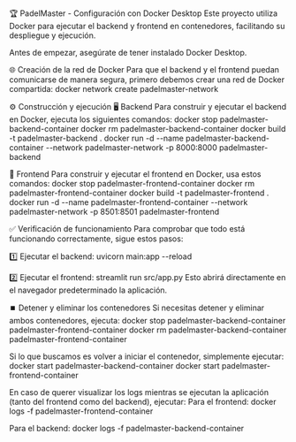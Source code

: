 🏆 PadelMaster - Configuración con Docker Desktop
Este proyecto utiliza Docker para ejecutar el backend y frontend en contenedores, facilitando su despliegue y ejecución.

Antes de empezar, asegúrate de tener instalado Docker Desktop.

🌐 Creación de la red de Docker
Para que el backend y el frontend puedan comunicarse de manera segura, primero debemos crear una red de Docker compartida:
docker network create padelmaster-network

⚙️ Construcción y ejecución
🖥️ Backend
Para construir y ejecutar el backend en Docker, ejecuta los siguientes comandos:
docker stop padelmaster-backend-container
docker rm padelmaster-backend-container
docker build -t padelmaster-backend .
docker run -d --name padelmaster-backend-container --network padelmaster-network -p 8000:8000 padelmaster-backend

🎨 Frontend
Para construir y ejecutar el frontend en Docker, usa estos comandos:
docker stop padelmaster-frontend-container
docker rm padelmaster-frontend-container
docker build -t padelmaster-frontend .
docker run -d --name padelmaster-frontend-container --network padelmaster-network -p 8501:8501 padelmaster-frontend

✅ Verificación de funcionamiento
Para comprobar que todo está funcionando correctamente, sigue estos pasos:

1️⃣ Ejecutar el backend:
uvicorn main:app --reload

2️⃣ Ejecutar el frontend:
streamlit run src/app.py
Esto abrirá directamente en el navegador predeterminado la aplicación.

⏹️ Detener y eliminar los contenedores
Si necesitas detener y eliminar ambos contenedores, ejecuta:
docker stop padelmaster-backend-container padelmaster-frontend-container
docker rm padelmaster-backend-container padelmaster-frontend-container

Si lo que buscamos es volver a iniciar el contenedor, simplemente ejecutar: 
docker start padelmaster-backend-container 
docker start padelmaster-frontend-container

En caso de querer visualizar los logs mientras se ejecutan la aplicación (tanto del frontend como del backend), ejecutar:
Para el frontend:
docker logs -f padelmaster-frontend-container

Para el backend:
docker logs -f padelmaster-backend-container

